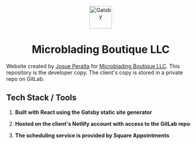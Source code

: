 <p align="center">
  <a href="https://www.browsbymonica.com">
    <img alt="Gatsby" src="https://www.gatsbyjs.org/monogram.svg" width="60" />
  </a>
</p>
<h1 align="center">
  Microblading Boutique LLC
</h1>

Website created by [Josue Peralta](https://josephusdev.com) for [Microblading Boutique LLC](https://www.browsbymonica.com).
This repository is the developer copy. The client's copy is stored in a private repo on GitLab.

## Tech Stack / Tools

1.  **Built with React using the Gatsby static site generator**

2.  **Hosted on the client's Netlify account with access to the GitLab repo**

3.  **The scheduling service is provided by Square Appointments**
